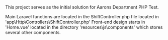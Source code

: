 This project serves as the initial solution for Aarons Department PHP Test.

Main Laravel functions are located in the ShiftController.php file located in 'app\Http\Controllers\ShiftController.php'
Front-end design starts in 'Home.vue' located in the directory 'resources\js\components\' which stores several other components.